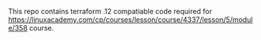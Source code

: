 This repo contains terraform .12 compatiable code required for https://linuxacademy.com/cp/courses/lesson/course/4337/lesson/5/module/358 course.
